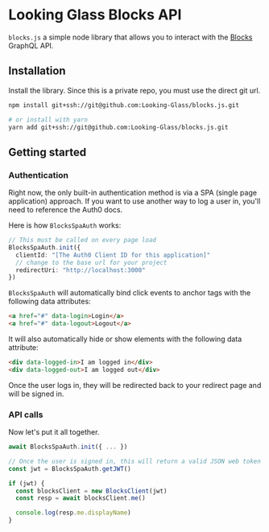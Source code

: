 # Looking Glass Blocks API

`blocks.js` a simple node library that allows you to interact with the [Blocks](https://blocks.glass/) GraphQL API. 

## Installation

Install the library. Since this is a private repo, you must use the direct git url.

```sh
npm install git+ssh://git@github.com:Looking-Glass/blocks.js.git

# or install with yarn
yarn add git+ssh://git@github.com:Looking-Glass/blocks.js.git
```

## Getting started

### Authentication
Right now, the only built-in authentication method is via a SPA (single page application) approach. If you want to use another way to log a user in, you'll need to reference the Auth0 docs.

Here is how `BlocksSpaAuth` works:

```ts
// This must be called on every page load
BlocksSpaAuth.init({
  clientId: "[The Auth0 Client ID for this application]"
  // change to the base url for your project
  redirectUri: "http://localhost:3000" 
})
```

`BlocksSpaAuth` will automatically bind click events to anchor tags with the following data attributes:
```html
<a href="#" data-login>Login</a>
<a href="#" data-logout>Logout</a>
```

It will also automatically hide or show elements with the following data attribute:
```html
<div data-logged-in>I am logged in</div>
<div data-logged-out>I am logged out</div>
```

Once the user logs in, they will be redirected back to your redirect page and will be signed in.

### API calls
Now let's put it all together.
```ts
await BlocksSpaAuth.init({ ... })

// Once the user is signed in, this will return a valid JSON web token
const jwt = BlocksSpaAuth.getJWT()

if (jwt) {
  const blocksClient = new BlocksClient(jwt)
  const resp = await blocksClient.me()

  console.log(resp.me.displayName)
}
```